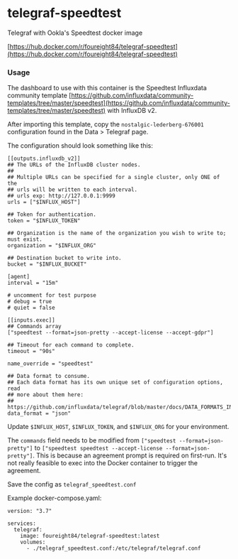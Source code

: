 # telegraf-speedtest
Telegraf with Ookla's Speedtest docker image

[https://hub.docker.com/r/foureight84/telegraf-speedtest](https://hub.docker.com/r/foureight84/telegraf-speedtest)

### Usage
The dashboard to use with this container is the Speedtest Influxdata community template [https://github.com/influxdata/community-templates/tree/master/speedtest](https://github.com/influxdata/community-templates/tree/master/speedtest) with InfluxDB v2.

After importing this template, copy the `nostalgic-lederberg-676001` configuration found in the Data > Telegraf page.

The configuration should look something like this:

```
[[outputs.influxdb_v2]]
## The URLs of the InfluxDB cluster nodes.
##
## Multiple URLs can be specified for a single cluster, only ONE of the
## urls will be written to each interval.
## urls exp: http://127.0.0.1:9999
urls = ["$INFLUX_HOST"]

## Token for authentication.
token = "$INFLUX_TOKEN"

## Organization is the name of the organization you wish to write to; must exist.
organization = "$INFLUX_ORG"

## Destination bucket to write into.
bucket = "$INFLUX_BUCKET"

[agent]
interval = "15m"

# uncomment for test purpose
# debug = true
# quiet = false

[[inputs.exec]]
## Commands array
["speedtest --format=json-pretty --accept-license --accept-gdpr"]

## Timeout for each command to complete.
timeout = "90s"

name_override = "speedtest"

## Data format to consume.
## Each data format has its own unique set of configuration options, read
## more about them here:
## https://github.com/influxdata/telegraf/blob/master/docs/DATA_FORMATS_INPUT.md
data_format = "json"
```

Update `$INFLUX_HOST`, `$INFLUX_TOKEN`, and `$INFLUX_ORG` for your environment.

The `commands` field needs to be modified from `["speedtest --format=json-pretty"]` to `["speedtest speedtest --accept-license --format=json-pretty"]`. This is because an agreement prompt is required on first-run. It's not really feasible to exec into the Docker container to trigger the agreement.

Save the config as `telegraf_speedtest.conf`

Example docker-compose.yaml:

```
version: "3.7"

services:    
  telegraf:
    image: foureight84/telegraf-speedtest:latest
    volumes:
      - ./telegraf_speedtest.conf:/etc/telegraf/telegraf.conf
```